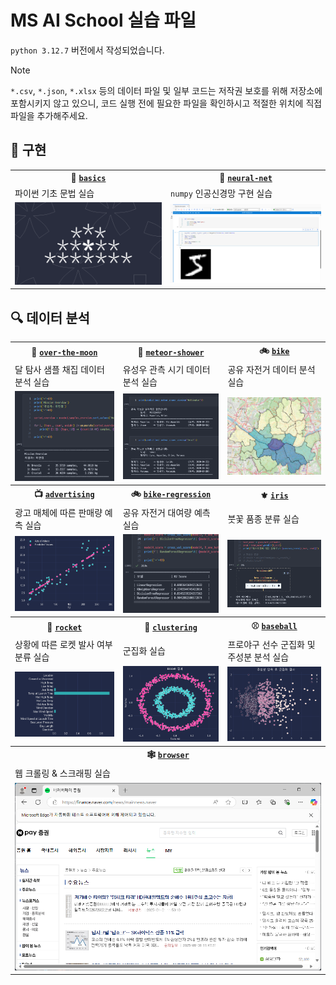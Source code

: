 # MS AI School 실습 파일

`python 3.12.7` 버전에서 작성되었습니다.

> [!NOTE]
> `*.csv`, `*.json`, `*.xlsx` 등의 데이터 파일 및 일부 코드는 저작권 보호를 위해 저장소에 포함시키지 않고 있으니, 코드 실행 전에 필요한 파일을 확인하시고 적절한 위치에 직접 파일을 추가해주세요.

## 🔩 구현

<table>
    <!-- 1행 -->
    <tr>
        <th>🐍 <a href="basics/"><code>basics</code></a></th>
        <th colspan=1>🧵 <a href="neural-net/"><code>neural-net</code></a></th>
    </tr>
    <tr>
        <td>파이썬 기초 문법 실습</td>
        <td colspan=1><code>numpy</code> 인공신경망 구현 실습</td>
    </tr>
    <tr>
        <td><img src="resources/basics.png"></img></td>
        <td colspan=1><img src="resources/neural-net.png"></img></td>
    </tr>
</table>

## 🔍 데이터 분석
<table>
    <!-- 2행 -->
    <tr>
        <th>🌙 <a href="over-the-moon/"><code>over-the-moon</code></a></th>
        <th>🌠 <a href="meteor-shower/"><code>meteor-shower</code></a></th>
        <th>🚲 <a href="bike"><code>bike</code></a></th>
    </tr>
    </tr>
    <tr>
        <td>달 탐사 샘플 채집 데이터 분석 실습</td>
        <td>유성우 관측 시기 데이터 분석 실습</td>
        <td>공유 자전거 데이터 분석 실습</td>
    </tr>
    <tr>
        <td><img src="resources/over-the-moon2.png"></img></td>
        <td><img src="resources/meteor-shower2.png"></img></td>
        <td><img src="resources/bike.png"></img></td>
    </tr>
    <!-- 3행 -->
    <tr>
        <th>📺 <a href="advertising/"><code>advertising</code></a></th>
        <th>🚲 <a href="bike-regression/"><code>bike-regression</code></a></th>
        <th>⚜️ <a href="iris/"><code>iris</code></a></th>
    </tr>
    </tr>
    <tr>
        <td>광고 매체에 따른 판매량 예측 실습</td>
        <td>공유 자전거 대여량 예측 실습</td>
        <td>붓꽃 품종 분류 실습</td>
    </tr>
    <tr>
        <td><img src="resources/advertising2.png"></img></td>
        <td><img src="resources/bike-regression2.png"></img></td>
        <td><img src="resources/iris2.png"></img></td>
    </tr>
    <!-- 4행 -->
    <tr>
        <th>🚀 <a href="rocket/"><code>rocket</code></a></th>
        <th>🍇 <a href="clustering/"><code>clustering</code></a></th>
        <th>⚾ <a href="baseball/"><code>baseball</code></a></th>
    </tr>
    </tr>
    <tr>
        <td>상황에 따른 로켓 발사 여부 분류 실습</td>
        <td>군집화 실습</td>
        <td>프로야구 선수 군집화 및 주성분 분석 실습</td>
    </tr>
    <tr>
        <td><img src="resources/rocket2.png"></img></td>
        <td><img src="resources/clustering2.png"></img></td>
        <td><img src="resources/baseball2.png"></img></td>
    </tr>
    <!-- 5행 -->
    <tr>
        <th colspan=999>🕸️ <a href="browser/"><code>browser</code></a></th>
    </tr>
    </tr>
    <tr>
        <td colspan=999>웹 크롤링 & 스크래핑 실습</td>
    </tr>
    <tr>
        <td colspan=999><img src="resources/brower.png"></img></td>
    </tr>
</table>
